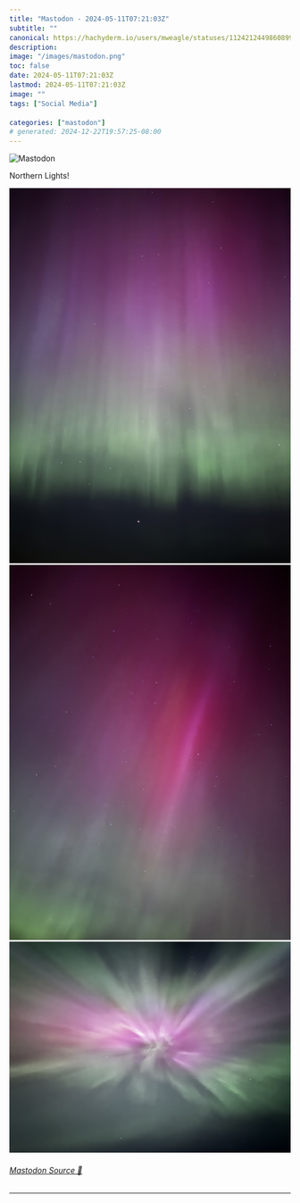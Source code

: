 ```yaml
---
title: "Mastodon - 2024-05-11T07:21:03Z"
subtitle: ""
canonical: https://hachyderm.io/users/mweagle/statuses/112421244986089991
description:
image: "/images/mastodon.png"
toc: false
date: 2024-05-11T07:21:03Z
lastmod: 2024-05-11T07:21:03Z
image: ""
tags: ["Social Media"]

categories: ["mastodon"]
# generated: 2024-12-22T19:57:25-08:00
---
```

![Mastodon](/images/mastodon.png)

<p>Northern Lights!</p>

![](d47f7321a73616ef.jpeg)
![](c6b1c4fd4726f624.jpeg)
![](506fc2ed3c00e524.jpeg)

###### [Mastodon Source 🐘](https://hachyderm.io/@mweagle/112421244986089991)

___
